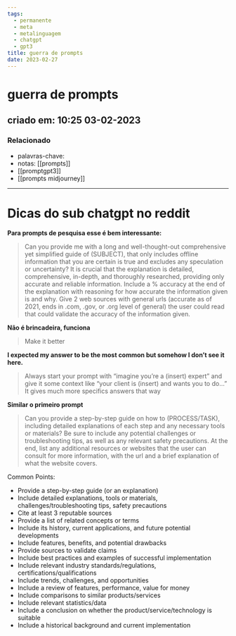 ```yaml
---
tags:
  - permanente
  - meta
  - metalinguagem
  - chatgpt
  - gpt3
title: guerra de prompts
date: 2023-02-27
---
```


# guerra de prompts

## criado em: 10:25 03-02-2023

### Relacionado

- palavras-chave: 
- notas: [[prompts]]
- [[promptgpt3]]
- [[prompts midjourney]]
---

# Dicas do sub chatgpt no reddit

**Para prompts de pesquisa esse é bem interessante:**

>Can you provide me with a long and well-thought-out comprehensive yet simplified guide of (SUBJECT), that only includes offline information that you are certain is true and excludes any speculation or uncertainty? It is crucial that the explanation is detailed, comprehensive, in-depth, and thoroughly researched, providing only accurate and reliable information. Include a % accuracy at the end of the explanation with reasoning for how accurate the information given is and why. Give 2 web sources with general urls (accurate as of 2021, ends in .com, .gov, or .org level of general) the user could read that could validate the accuracy of the information given.

**Não é brincadeira, funciona**

>Make it better

**I expected my answer to be the most common but somehow I don’t see it here.** 

>Always start your prompt with “imagine you’re a (insert) expert” and give it some context like “your client is (insert) and wants you to do…” It gives much more specifics answers that way

**Similar o primeiro prompt**

>Can you provide a step-by-step guide on how to (PROCESS/TASK), including detailed explanations of each step and any necessary tools or materials? Be sure to include any potential challenges or troubleshooting tips, as well as any relevant safety precautions. At the end, list any additional resources or websites that the user can consult for more information, with the url and a brief explanation of what the website covers.

Common Points: 

- Provide a step-by-step guide (or an explanation) 
- Include detailed explanations, tools or materials, challenges/troubleshooting tips, safety precautions 
- Cite at least 3 reputable sources 
- Provide a list of related concepts or terms 
- Include its history, current applications, and future potential developments 
- Include features, benefits, and potential drawbacks 
- Provide sources to validate claims 
- Include best practices and examples of successful implementation 
- Include relevant industry standards/regulations, certifications/qualifications 
- Include trends, challenges, and opportunities 
- Include a review of features, performance, value for money 
- Include comparisons to similar products/services 
- Include relevant statistics/data 
- Include a conclusion on whether the product/service/technology is suitable 
- Include a historical background and current implementation
